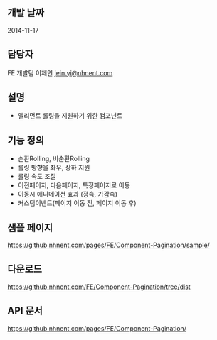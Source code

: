 ## 개발 날짜
2014-11-17

## 담당자
FE 개발팀 이제인 <jein.yi@nhnent.com>

## 설명
- 엘리먼트 롤링을 지원하기 위한 컴포넌트

## 기능 정의
- 순환Rolling, 비순환Rolling
- 롤링 방향을 좌우, 상하 지원
- 롤링 속도 조절
- 이전페이지, 다음페이지, 특정페이지로 이동
- 이동시 애니메이션 효과 (정속, 가감속)
- 커스텀이벤트(페이지 이동 전, 페이지 이동 후)

## 샘플 페이지
https://github.nhnent.com/pages/FE/Component-Pagination/sample/

## 다운로드
https://github.nhnent.com/FE/Component-Pagination/tree/dist

## API 문서
https://github.nhnent.com/pages/FE/Component-Pagination/

